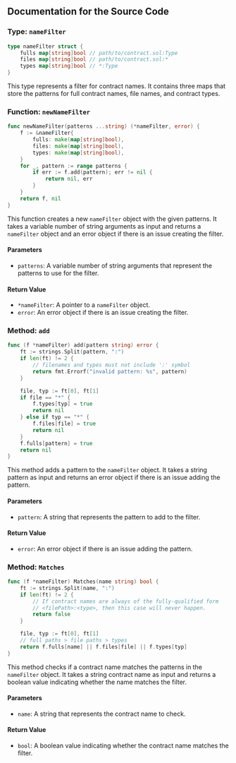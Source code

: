 ## Documentation for the Source Code

### Type: `nameFilter`

```go
type nameFilter struct {
	fulls map[string]bool // path/to/contract.sol:Type
	files map[string]bool // path/to/contract.sol:*
	types map[string]bool // *:Type
}
```

This type represents a filter for contract names. It contains three maps that store the patterns for full contract names, file names, and contract types.

### Function: `newNameFilter`

```go
func newNameFilter(patterns ...string) (*nameFilter, error) {
	f := &nameFilter{
		fulls: make(map[string]bool),
		files: make(map[string]bool),
		types: make(map[string]bool),
	}
	for _, pattern := range patterns {
		if err := f.add(pattern); err != nil {
			return nil, err
		}
	}
	return f, nil
}
```

This function creates a new `nameFilter` object with the given patterns. It takes a variable number of string arguments as input and returns a `nameFilter` object and an error object if there is an issue creating the filter.

#### Parameters

- `patterns`: A variable number of string arguments that represent the patterns to use for the filter.

#### Return Value

- `*nameFilter`: A pointer to a `nameFilter` object.
- `error`: An error object if there is an issue creating the filter.

### Method: `add`

```go
func (f *nameFilter) add(pattern string) error {
	ft := strings.Split(pattern, ":")
	if len(ft) != 2 {
		// filenames and types must not include ':' symbol
		return fmt.Errorf("invalid pattern: %s", pattern)
	}

	file, typ := ft[0], ft[1]
	if file == "*" {
		f.types[typ] = true
		return nil
	} else if typ == "*" {
		f.files[file] = true
		return nil
	}
	f.fulls[pattern] = true
	return nil
}
```

This method adds a pattern to the `nameFilter` object. It takes a string pattern as input and returns an error object if there is an issue adding the pattern.

#### Parameters

- `pattern`: A string that represents the pattern to add to the filter.

#### Return Value

- `error`: An error object if there is an issue adding the pattern.

### Method: `Matches`

```go
func (f *nameFilter) Matches(name string) bool {
	ft := strings.Split(name, ":")
	if len(ft) != 2 {
		// If contract names are always of the fully-qualified form
		// <filePath>:<type>, then this case will never happen.
		return false
	}

	file, typ := ft[0], ft[1]
	// full paths > file paths > types
	return f.fulls[name] || f.files[file] || f.types[typ]
}
```

This method checks if a contract name matches the patterns in the `nameFilter` object. It takes a string contract name as input and returns a boolean value indicating whether the name matches the filter.

#### Parameters

- `name`: A string that represents the contract name to check.

#### Return Value

- `bool`: A boolean value indicating whether the contract name matches the filter.